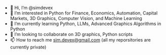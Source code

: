 - 👋 Hi, I’m @simdevex
- 👀 I’m interested in Python for Finance, Economics, Automation, Capital Markets, 3D Graphics, Computer Vision, and Machine Learning
- 🌱 I’m currently learning Python, LLMs, Advanced Graphics Algorithms in Python
- 💞️ I’m looking to collaborate on 3D graphics, Python scripts
- 📫 How to reach me sim.devex@gmail.com (all my reporsitories are currently private)
<!---
simdevex/simdevex is a ✨ special ✨ repository because its `README.md` (this file) appears on your GitHub profile.
You can click the Preview link to take a look at your changes.
--->
